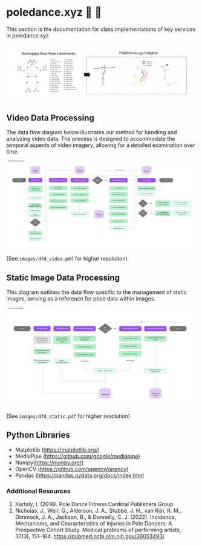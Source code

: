 # poledance.xyz 💃 🕺

This section is the documentation for class implementations of key services in poledance.xyz 

![What is poledancexyz about](images/poledancexyz_cover.png)


## Video Data Processing

The data flow diagram below illustrates our method for handling and analyzing video data. The process is designed to accommodate the temporal aspects of video imagery, allowing for a detailed examination over time.

![DFD Flow for Handling Static Images](images/dfd_video.png)

(See `images/dfd_video.pdf` for higher resolution)

## Static Image Data Processing

This diagram outlines the data flow specific to the management of static images, serving as a reference for pose data within images.

![DFD Flow for Handling Static Images](images/dfd_static.png)

(See `images/dfd_static.pdf` for higher resolution)

## Python Libraries

- Matplotlib (https://matplotlib.org/)
- MediaPipe (https://github.com/google/mediapipe)
- Numpy(https://numpy.org/)
- OpenCV (https://github.com/opencv/opencv)
- Pandas (https://pandas.pydata.org/docs/index.html

### Additional Resources

1. Kartaly, I. (2018). Pole Dance Fitness.Cardinal Publishers Group
2. Nicholas, J., Weir, G., Alderson, J. A., Stubbe, J. H., van Rijn, R. M., Dimmock, J. A., Jackson, B., & Donnelly, C. J. (2022). Incidence, Mechanisms, and Characteristics of Injuries in Pole Dancers: A Prospective Cohort Study. Medical problems of performing artists, 37(3), 151–164. https://pubmed.ncbi.nlm.nih.gov/36053493/